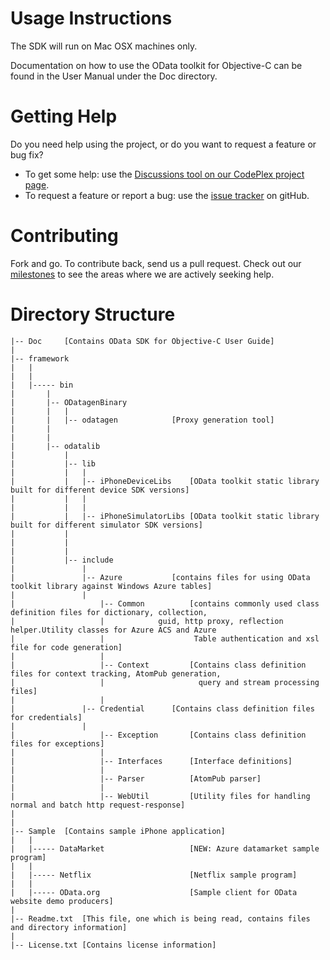 Usage Instructions
==================

The SDK will run on Mac OSX machines only.

Documentation on how to use the OData toolkit for Objective-C can be found in the User Manual under the Doc directory.

Getting Help
============

Do you need help using the project, or do you want to request a feature or bug fix?

* To get some help: use the [Discussions tool on our CodePlex project page](http://odataobjc.codeplex.com/discussions).
* To request a feature or report a bug: use the [issue tracker](https://github.com/OData/OData4ObjC/issues) on gitHub.


Contributing
============

Fork and go. To contribute back, send us a pull request. Check out our [milestones](https://github.com/OData/OData4ObjC/issues/milestones) to see the areas where we are actively seeking help.

Directory Structure
====================

	|-- Doc		[Contains OData SDK for Objective-C User Guide]
	|
	|-- framework
	|   |
	|	|
	|	|----- bin
	|		|
	|		|-- ODatagenBinary
	|		|	|
	|		|	|-- odatagen			[Proxy generation tool]
	|		|
	|		|
	|		|-- odatalib
	|			|
	|			|-- lib
	|			|   |
	|			|   |-- iPhoneDeviceLibs	[OData toolkit static library built for different device SDK versions]
	|		    |   |
	|			|   |
	|			|   |-- iPhoneSimulatorLibs	[OData toolkit static library built for different simulator SDK versions]
	|			|
	|			|
	|			|
	|			|-- include
	|				|
	|				|-- Azure       	[contains files for using OData toolkit library against Windows Azure tables]
	|  				|
	|			        |-- Common      	[contains commonly used class definition files for dictionary, collection, 
	|        			|			 guid, http proxy, reflection helper.Utility classes for Azure ACS and Azure
	|        			|               	 Table authentication and xsl file for code generation]
	|        			|
	|			        |-- Context     	[Contains class definition files for context tracking, AtomPub generation,
	|			        |               	  query and stream processing files]
	|			        |
	|				|-- Credential  	[Contains class definition files for credentials]
	|				|
	|			        |-- Exception  		[Contains class definition files for exceptions]
	|        			|
	|			        |-- Interfaces  	[Interface definitions]
	|			        |
	|			        |-- Parser     		[AtomPub parser]
	|        			|
	|			        |-- WebUtil     	[Utility files for handling normal and batch http request-response]
	|
	|
	|-- Sample	[Contains sample iPhone application]
	|	|
	|	|----- DataMarket					[NEW: Azure datamarket sample program]
	|	|
	|	|----- Netflix						[Netflix sample program]
	|	|
	|	|----- OData.org					[Sample client for OData website demo producers]
	|	
	|-- Readme.txt	[This file, one which is being read, contains files and directory information]
	|
	|-- License.txt	[Contains license information]
